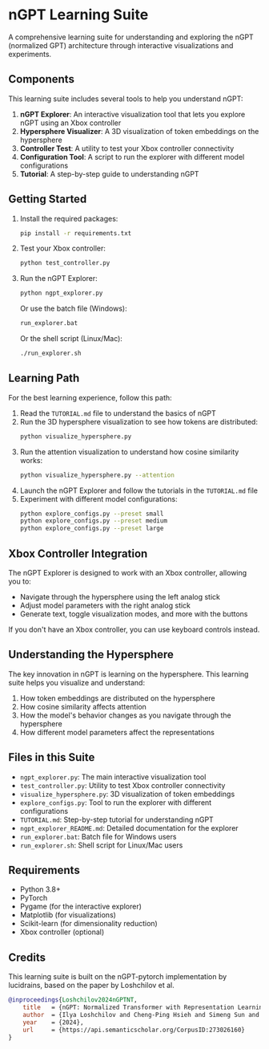 # nGPT Learning Suite

A comprehensive learning suite for understanding and exploring the nGPT (normalized GPT) architecture through interactive visualizations and experiments.

## Components

This learning suite includes several tools to help you understand nGPT:

1. **nGPT Explorer**: An interactive visualization tool that lets you explore nGPT using an Xbox controller
2. **Hypersphere Visualizer**: A 3D visualization of token embeddings on the hypersphere
3. **Controller Test**: A utility to test your Xbox controller connectivity
4. **Configuration Tool**: A script to run the explorer with different model configurations
5. **Tutorial**: A step-by-step guide to understanding nGPT

## Getting Started

1. Install the required packages:
   ```bash
   pip install -r requirements.txt
   ```

2. Test your Xbox controller:
   ```bash
   python test_controller.py
   ```

3. Run the nGPT Explorer:
   ```bash
   python ngpt_explorer.py
   ```
   
   Or use the batch file (Windows):
   ```bash
   run_explorer.bat
   ```
   
   Or the shell script (Linux/Mac):
   ```bash
   ./run_explorer.sh
   ```

## Learning Path

For the best learning experience, follow this path:

1. Read the `TUTORIAL.md` file to understand the basics of nGPT
2. Run the 3D hypersphere visualization to see how tokens are distributed:
   ```bash
   python visualize_hypersphere.py
   ```
3. Run the attention visualization to understand how cosine similarity works:
   ```bash
   python visualize_hypersphere.py --attention
   ```
4. Launch the nGPT Explorer and follow the tutorials in the `TUTORIAL.md` file
5. Experiment with different model configurations:
   ```bash
   python explore_configs.py --preset small
   python explore_configs.py --preset medium
   python explore_configs.py --preset large
   ```

## Xbox Controller Integration

The nGPT Explorer is designed to work with an Xbox controller, allowing you to:

- Navigate through the hypersphere using the left analog stick
- Adjust model parameters with the right analog stick
- Generate text, toggle visualization modes, and more with the buttons

If you don't have an Xbox controller, you can use keyboard controls instead.

## Understanding the Hypersphere

The key innovation in nGPT is learning on the hypersphere. This learning suite helps you visualize and understand:

1. How token embeddings are distributed on the hypersphere
2. How cosine similarity affects attention
3. How the model's behavior changes as you navigate through the hypersphere
4. How different model parameters affect the representations

## Files in this Suite

- `ngpt_explorer.py`: The main interactive visualization tool
- `test_controller.py`: Utility to test Xbox controller connectivity
- `visualize_hypersphere.py`: 3D visualization of token embeddings
- `explore_configs.py`: Tool to run the explorer with different configurations
- `TUTORIAL.md`: Step-by-step tutorial for understanding nGPT
- `ngpt_explorer_README.md`: Detailed documentation for the explorer
- `run_explorer.bat`: Batch file for Windows users
- `run_explorer.sh`: Shell script for Linux/Mac users

## Requirements

- Python 3.8+
- PyTorch
- Pygame (for the interactive explorer)
- Matplotlib (for visualizations)
- Scikit-learn (for dimensionality reduction)
- Xbox controller (optional)

## Credits

This learning suite is built on the nGPT-pytorch implementation by lucidrains, based on the paper by Loshchilov et al.

```bibtex
@inproceedings{Loshchilov2024nGPTNT,
    title   = {nGPT: Normalized Transformer with Representation Learning on the Hypersphere},
    author  = {Ilya Loshchilov and Cheng-Ping Hsieh and Simeng Sun and Boris Ginsburg},
    year    = {2024},
    url     = {https://api.semanticscholar.org/CorpusID:273026160}
}
``` 